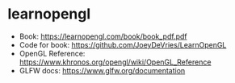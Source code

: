 # learnopengl

- Book: https://learnopengl.com/book/book_pdf.pdf
- Code for book: https://github.com/JoeyDeVries/LearnOpenGL
- OpenGL Reference: https://www.khronos.org/opengl/wiki/OpenGL_Reference
- GLFW docs: https://www.glfw.org/documentation
